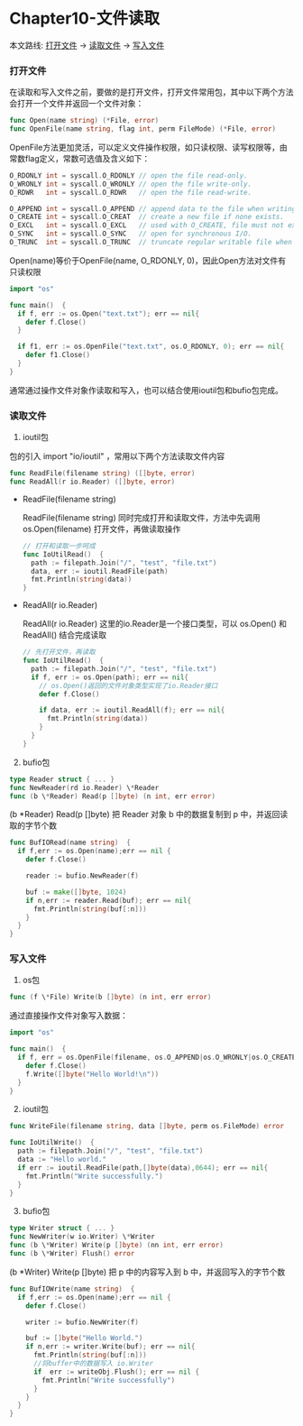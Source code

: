 # Chapter10-文件读取
本文路线: [打开文件](#打开文件) -> [读取文件](#读取文件) -> [写入文件](#写入文件)

### 打开文件
在读取和写入文件之前，要做的是打开文件，打开文件常用包，其中以下两个方法会打开一个文件并返回一个文件对象：

```Go
func Open(name string) (*File, error)
func OpenFile(name string, flag int, perm FileMode) (*File, error)
```

OpenFile方法更加灵活，可以定义文件操作权限，如只读权限、读写权限等，由常数flag定义，常数可选值及含义如下：

```Go
O_RDONLY int = syscall.O_RDONLY // open the file read-only.
O_WRONLY int = syscall.O_WRONLY // open the file write-only.
O_RDWR   int = syscall.O_RDWR   // open the file read-write.

O_APPEND int = syscall.O_APPEND // append data to the file when writing.
O_CREATE int = syscall.O_CREAT  // create a new file if none exists.
O_EXCL   int = syscall.O_EXCL   // used with O_CREATE, file must not exist.
O_SYNC   int = syscall.O_SYNC   // open for synchronous I/O.
O_TRUNC  int = syscall.O_TRUNC  // truncate regular writable file when opened.
```

Open(name)等价于OpenFile(name, O_RDONLY, 0)，因此Open方法对文件有只读权限

```Go
import "os"

func main()  {
  if f, err := os.Open("text.txt"); err == nil{
    defer f.Close()
  }

  if f1, err := os.OpenFile("text.txt", os.O_RDONLY, 0); err == nil{
    defer f1.Close()
  }
}
```
通常通过操作文件对象作读取和写入，也可以结合使用ioutil包和bufio包完成。

### 读取文件

1. ioutil包

包的引入 import "io/ioutil" ，常用以下两个方法读取文件内容
```Go
func ReadFile(filename string) ([]byte, error)
func ReadAll(r io.Reader) ([]byte, error)
```

- ReadFile(filename string)

   ReadFile(filename string)  同时完成打开和读取文件，方法中先调用  os.Open(filename)  打开文件，再做读取操作

  ```Go
  // 打开和读取一步呵成
  func IoUtilRead()  {
    path := filepath.Join("/", "test", "file.txt")
    data, err := ioutil.ReadFile(path)
    fmt.Println(string(data))
  }
  ```

- ReadAll(r io.Reader)

   ReadAll(r io.Reader)  这里的io.Reader是一个接口类型，可以 os.Open()  和  ReadAll()  结合完成读取

    ```Go
    // 先打开文件，再读取
    func IoUtilRead()  {
      path := filepath.Join("/", "test", "file.txt")
      if f, err := os.Open(path); err == nil{
        // os.Open()返回的文件对象类型实现了io.Reader接口
        defer f.Close()

        if data, err := ioutil.ReadAll(f); err == nil{
          fmt.Println(string(data))
        }
      }
    }
    ```

2. bufio包
```Go
type Reader struct { ... }
func NewReader(rd io.Reader) \*Reader
func (b \*Reader) Read(p []byte) (n int, err error)
```

 (b \*Reader) Read(p []byte)  把  Reader  对象  b  中的数据复制到  p  中，并返回读取的字节个数

```Go
func BufIORead(name string)  {
  if f,err := os.Open(name);err == nil {
    defer f.Close()

    reader := bufio.NewReader(f)

    buf := make([]byte, 1024)
    if n,err := reader.Read(buf); err == nil{
      fmt.Println(string(buf[:n]))
    }
  }
}
```

### 写入文件

1. os包
```Go
func (f \*File) Write(b []byte) (n int, err error)
```

通过直接操作文件对象写入数据：
```Go
import "os"

func main()  {
  if f, err = os.OpenFile(filename, os.O_APPEND|os.O_WRONLY|os.O_CREATE, 0666); err == nil{
    defer f.Close()
    f.Write([]byte("Hello World!\n"))
  }
}
```

2. ioutil包
```Go
func WriteFile(filename string, data []byte, perm os.FileMode) error
```

```Go
func IoUtilWrite()  {
  path := filepath.Join("/", "test", "file.txt")
  data := "Hello world."
  if err := ioutil.ReadFile(path,[]byte(data),0644); err == nil{
    fmt.Println("Write successfully.")
  }
}
```

3. bufio包
```Go
type Writer struct { ... }
func NewWriter(w io.Writer) \*Writer
func (b \*Writer) Write(p []byte) (nn int, err error)
func (b \*Writer) Flush() error
```

 (b \*Writer) Write(p []byte)  把  p  中的内容写入到  b  中，并返回写入的字节个数

```Go
func BufIOWrite(name string)  {
  if f,err := os.Open(name);err == nil {
    defer f.Close()

    writer := bufio.NewWriter(f)

    buf := []byte("Hello World.")
    if n,err := writer.Write(buf); err == nil{
      fmt.Println(string(buf[:n]))
      //将buffer中的数据写入 io.Writer
      if  err := writeObj.Flush(); err == nil {
        fmt.Println("Write successfully")
      }
    }
  }
}
```
